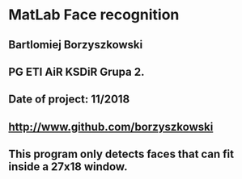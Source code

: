 # MatLab Face recognition


## Bartlomiej Borzyszkowski
## PG ETI AiR KSDiR Grupa 2.

## Date of project: 11/2018
## http://www.github.com/borzyszkowski



## This program only detects faces that can fit inside a 27x18 window.

